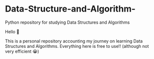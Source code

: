# Data-Structure-and-Algorithm-
Python repository for studying Data Structures and Algorithms

Hello 👋

This is a personal repository accounting my journey on learning Data Structures and Algorithms. Everything here is free to use!! (although not very efficient 😭)  
